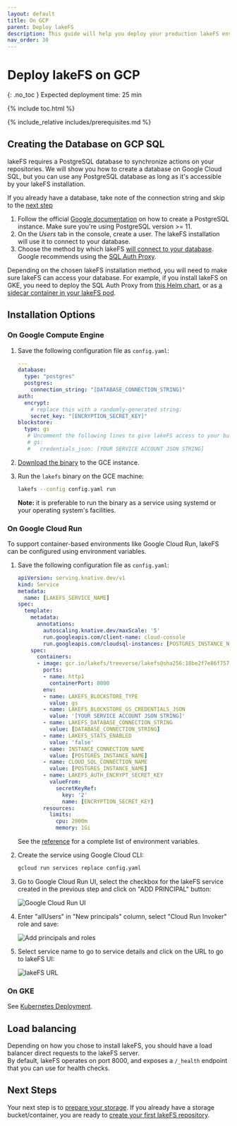 ```yaml
---
layout: default
title: On GCP
parent: Deploy lakeFS
description: This guide will help you deploy your production lakeFS environment on Google Cloud Platform (GCP).
nav_order: 30
---
```


# Deploy lakeFS on GCP
{: .no_toc }
Expected deployment time: 25 min

{% include toc.html %}

{% include_relative includes/prerequisites.md %}

## Creating the Database on GCP SQL
lakeFS requires a PostgreSQL database to synchronize actions on your repositories.
We will show you how to create a database on Google Cloud SQL, but you can use any PostgreSQL database as long as it's accessible by your lakeFS installation.

If you already have a database, take note of the connection string and skip to the [next step](#install-lakefs-on-ec2)

1. Follow the official [Google documentation](https://cloud.google.com/sql/docs/postgres/quickstart#create-instance) on how to create a PostgreSQL instance.
   Make sure you're using PostgreSQL version >= 11.
1. On the *Users* tab in the console, create a user. The lakeFS installation will use it to connect to your database.
1. Choose the method by which lakeFS [will connect to your database](https://cloud.google.com/sql/docs/postgres/connect-overview). Google recommends using
   the [SQL Auth Proxy](https://cloud.google.com/sql/docs/postgres/sql-proxy).

Depending on the chosen lakeFS installation method, you will need to make sure lakeFS can access your database.
For example, if you install lakeFS on GKE, you need to deploy the SQL Auth Proxy from [this Helm chart](https://github.com/rimusz/charts/blob/master/stable/gcloud-sqlproxy/README.md), or as [a sidecar container in your lakeFS pod](https://cloud.google.com/sql/docs/mysql/connect-kubernetes-engine).

## Installation Options

### On Google Compute Engine
1. Save the following configuration file as `config.yaml`:

   ```yaml
   ---
   database:
     type: "postgres"
     postgres:
       connection_string: "[DATABASE_CONNECTION_STRING]"
   auth:
     encrypt:
       # replace this with a randomly-generated string:
       secret_key: "[ENCRYPTION_SECRET_KEY]"
   blockstore:
     type: gs
      # Uncomment the following lines to give lakeFS access to your buckets using a service account:
      # gs:
      #   credentials_json: [YOUR SERVICE ACCOUNT JSON STRING]
   ```
   
1. [Download the binary](../index.md#downloads) to the GCE instance.
1. Run the `lakefs` binary on the GCE machine:
   ```bash
   lakefs --config config.yaml run
   ```
   **Note:** it is preferable to run the binary as a service using systemd or your operating system's facilities.

### On Google Cloud Run
To support container-based environments like Google Cloud Run, lakeFS can be configured using environment variables.

1. Save the following configuration file as `config.yaml`:

   ```yaml
   apiVersion: serving.knative.dev/v1
   kind: Service
   metadata:
     name: [LAKEFS_SERVICE_NAME]
   spec:
     template:
       metadata:
         annotations:
           autoscaling.knative.dev/maxScale: '5'
           run.googleapis.com/client-name: cloud-console
           run.googleapis.com/cloudsql-instances: [POSTGRES_INSTANCE_NAME]
       spec:
         containers:
         - image: gcr.io/lakefs/treeverse/lakefs@sha256:18be2f7e86f7572160909b7dcae2e50be5704cb174eeaf4fb61274def3536009
           ports:
           - name: http1
             containerPort: 8000
           env:
           - name: LAKEFS_BLOCKSTORE_TYPE
             value: gs
           - name: LAKEFS_BLOCKSTORE_GS_CREDENTIALS_JSON
             value: '[YOUR SERVICE ACCOUNT JSON STRING]'
           - name: LAKEFS_DATABASE_CONNECTION_STRING
             value: [DATABASE_CONNECTION_STRING]
           - name: LAKEFS_STATS_ENABLED
             value: 'false'
           - name: INSTANCE_CONNECTION_NAME
             value: [POSTGRES_INSTANCE_NAME]
           - name: CLOUD_SQL_CONNECTION_NAME
             value: [POSTGRES_INSTANCE_NAME]
           - name: LAKEFS_AUTH_ENCRYPT_SECRET_KEY
             valueFrom:
               secretKeyRef:
                 key: '2'
                 name: [ENCRYPTION_SECRET_KEY]
           resources:
             limits:
               cpu: 2000m
               memory: 1Gi
   ```
   
   See the [reference](../reference/configuration.md#using-environment-variables) for a complete list of environment variables.

1. Create the service using Google Cloud CLI:

   ```sh
   gcloud run services replace config.yaml
   ```

1. Go to Google Cloud Run UI, select the checkbox for the lakeFS service created in the previous step and click on "ADD PRINCIPAL" button:

   <img src="{{ site.baseurl }}/assets/img/gcp_1.png" alt="Google Cloud Run UI" />

1. Enter "allUsers" in "New principals" column, select "Cloud Run Invoker" role and save:

   <img src="{{ site.baseurl }}/assets/img/gcp_2.png" alt="Add principals and roles" />

1. Select service name to go to service details and click on the URL to go to lakeFS UI:

   <img src="{{ site.baseurl }}/assets/img/gcp_3.png" alt="lakeFS URL" />

### On GKE
See [Kubernetes Deployment](./k8s.md).

## Load balancing
Depending on how you chose to install lakeFS, you should have a load balancer direct requests to the lakeFS server.  
By default, lakeFS operates on port 8000, and exposes a `/_health` endpoint that you can use for health checks.

## Next Steps
Your next step is to [prepare your storage](../setup/storage/index.md). If you already have a storage bucket/container, you are ready to [create your first lakeFS repository](../setup/create-repo.md).
